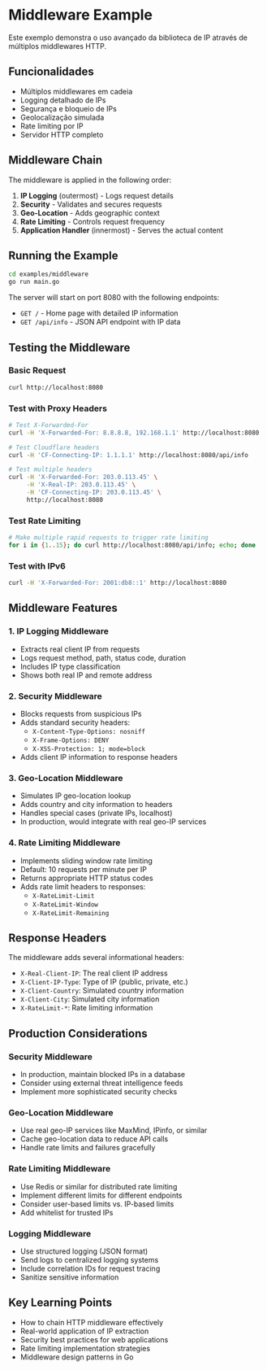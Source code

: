 # Middleware Example

Este exemplo demonstra o uso avançado da biblioteca de IP através de múltiplos middlewares HTTP.

## Funcionalidades

- Múltiplos middlewares em cadeia
- Logging detalhado de IPs
- Segurança e bloqueio de IPs
- Geolocalização simulada
- Rate limiting por IP
- Servidor HTTP completo

## Middleware Chain

The middleware is applied in the following order:

1. **IP Logging** (outermost) - Logs request details
2. **Security** - Validates and secures requests
3. **Geo-Location** - Adds geographic context
4. **Rate Limiting** - Controls request frequency
5. **Application Handler** (innermost) - Serves the actual content

## Running the Example

```bash
cd examples/middleware
go run main.go
```

The server will start on port 8080 with the following endpoints:

- `GET /` - Home page with detailed IP information
- `GET /api/info` - JSON API endpoint with IP data

## Testing the Middleware

### Basic Request
```bash
curl http://localhost:8080
```

### Test with Proxy Headers
```bash
# Test X-Forwarded-For
curl -H 'X-Forwarded-For: 8.8.8.8, 192.168.1.1' http://localhost:8080

# Test Cloudflare headers
curl -H 'CF-Connecting-IP: 1.1.1.1' http://localhost:8080/api/info

# Test multiple headers
curl -H 'X-Forwarded-For: 203.0.113.45' \
     -H 'X-Real-IP: 203.0.113.45' \
     -H 'CF-Connecting-IP: 203.0.113.45' \
     http://localhost:8080
```

### Test Rate Limiting
```bash
# Make multiple rapid requests to trigger rate limiting
for i in {1..15}; do curl http://localhost:8080/api/info; echo; done
```

### Test with IPv6
```bash
curl -H 'X-Forwarded-For: 2001:db8::1' http://localhost:8080
```

## Middleware Features

### 1. IP Logging Middleware
- Extracts real client IP from requests
- Logs request method, path, status code, duration
- Includes IP type classification
- Shows both real IP and remote address

### 2. Security Middleware
- Blocks requests from suspicious IPs
- Adds standard security headers:
  - `X-Content-Type-Options: nosniff`
  - `X-Frame-Options: DENY`
  - `X-XSS-Protection: 1; mode=block`
- Adds client IP information to response headers

### 3. Geo-Location Middleware
- Simulates IP geo-location lookup
- Adds country and city information to headers
- Handles special cases (private IPs, localhost)
- In production, would integrate with real geo-IP services

### 4. Rate Limiting Middleware
- Implements sliding window rate limiting
- Default: 10 requests per minute per IP
- Returns appropriate HTTP status codes
- Adds rate limit headers to responses:
  - `X-RateLimit-Limit`
  - `X-RateLimit-Window`
  - `X-RateLimit-Remaining`

## Response Headers

The middleware adds several informational headers:

- `X-Real-Client-IP`: The real client IP address
- `X-Client-IP-Type`: Type of IP (public, private, etc.)
- `X-Client-Country`: Simulated country information
- `X-Client-City`: Simulated city information
- `X-RateLimit-*`: Rate limiting information

## Production Considerations

### Security Middleware
- In production, maintain blocked IPs in a database
- Consider using external threat intelligence feeds
- Implement more sophisticated security checks

### Geo-Location Middleware
- Use real geo-IP services like MaxMind, IPinfo, or similar
- Cache geo-location data to reduce API calls
- Handle rate limits and failures gracefully

### Rate Limiting Middleware
- Use Redis or similar for distributed rate limiting
- Implement different limits for different endpoints
- Consider user-based limits vs. IP-based limits
- Add whitelist for trusted IPs

### Logging Middleware
- Use structured logging (JSON format)
- Send logs to centralized logging systems
- Include correlation IDs for request tracing
- Sanitize sensitive information

## Key Learning Points

- How to chain HTTP middleware effectively
- Real-world application of IP extraction
- Security best practices for web applications
- Rate limiting implementation strategies
- Middleware design patterns in Go
